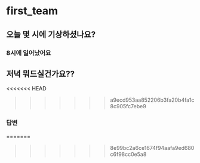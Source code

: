 # first_team
## 오늘 몇 시에 기상하셨나요?
### 8시에 일어났어요
## 저녁 뭐드실건가요??
<<<<<<< HEAD
>>>>>>> a9ecd953aa852206b3fa20b4fa1c8c905fc7ebe9
### 답변
=======
>>>>>>> 8e99bc2a6ce1674f94aafa9ed680c6f98cc0e5a8
